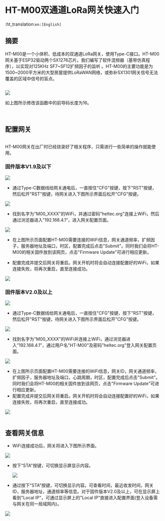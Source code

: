 # HT-M00双通道LoRa网关快速入门
:ht_translation:`en:[English]`

## 摘要

HT-M00是一个小体积、低成本的双通道LoRa网关，使用Type-C接口。HT-M00网关基于ESP32驱动两个SX1276芯片。我们编写了软件混频器（基带仿真程序），以实现对125KHz SF7~SF12扩频因子的监听 。HT-M00的主要功能是为1500~2000平方米的大型房屋提供LoRaWAN网络，或弥补SX1301网关信号无法覆盖的区域中信号的盲点。

```Tip:: 当使用HT-M00网关时，使用本公司CubeCell系列以外的节点，需要将节点的前导码长度更改为16（默认是8）。如果前导码长度为8，则需将最小SF与最大SF设为相等，否则将只能收到最小SF。例如节点前导码长度为8，网关设置最小SF为7，最大SF为12，那么将只能收到SF7。

```

![](img/quick_start/08.png)

如上图所示修改该函数中的前导码长度为16。 

&nbsp;

## 配置网关

```Tip:: 如果你的网关ID被占用，在修改网关ID时，为避免占用其他网关ID，请修改中间"FFFF“部分，谢谢！

```

HT-M00网关在出厂时已经烧录好了相关程序，只需进行一些简单的操作就能使用。

### 固件版本V1.9及以下

![](img/quick_start/01.png)

- 通过Type-C数据线给网关通电后，一直按住"CFG"按键，按下"RST"按键，然后松开"RST"按键，待网关进入下图所示界面后松开"CFG"按键。

![](img/quick_start/02.png)

- 找到名字为"M00_XXXX"的WiFi，并通过密码"heltec.org"连接上WiFi，然后通过浏览器进入”192.168.4.1”，进入网关配置页面。

![](img/quick_start/03.png)

- 在上图所示页面配置HT-M00需要连接的WiFi信息，网关通道频率，扩频因子，服务器地址及端口，时区，配置完成后点击"Submit"。同时我们会将HT-M00的相关固件放到该网页，点击"Firmware Update"可进行相应更新。

- 配置完成并提交后网关将重启。网关开机时将会自动连接配置好的WiFi，如果连接失败，将再次重启，直至连接成功。

![](img/quick_start/04.png)

### 固件版本V2.0及以上

![](img/quick_start/01.png)

- 通过Type-C数据线给网关通电后，一直按住"CFG"按键，按下"RST"按键，然后松开"RST"按键，待网关进入下图所示界面后松开"CFG"按键。

![](img/quick_start/02.png)

-  找到名字为"M00_XXXX"的WiFi并连接上WiFi，通过浏览器进入”192.168.4.1”，通过用户名"HT-M00"及密码"heltec.org"登入网关配置页面。

![](img/quick_start/09.png)

- 在上图所示页面配置HT-M00需要连接的WiFi信息，网关ID，网关通道频率，扩频因子，服务器地址及端口，心跳周期，时区，配置完成后点击"Submit"。同时我们会将HT-M00的相关固件放到该网页，点击"Firmware Update"可进行相应更新。
- 配置完成并提交后网关将重启。网关开机时将会自动连接配置好的WiFi，如果连接失败，将再次重启，直至连接成功。

![](img/quick_start/04.png)

```Tip:: 网关通过WiFi接入网络正常工作后，可通过显示屏上的"Local IP“直接进入配置界面(登入设备需与网关在同一局域网内)。

```



## 查看网关信息

- WiFi连接成功后，网关将进入下图所示界面。

![](img/quick_start/05.png)

- 按下“STA"按键，可切换显示屏显示内容。

  ![](img/quick_start/06.png)

- 通过按下“STA"按键，可切换显示内容。可查看时间，最近收发时间，网关ID，服务器地址，通道频率等信息。对于固件版本V2.0及以上，可在显示屏上看到"Local IP"，可通过显示屏上的"Local IP“直接进入配置界面(登入设备需与网关在同一局域网内)。

![](img/quick_start/07.png)
